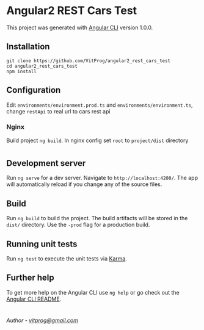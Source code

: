 # Angular2 REST Cars Test

This project was generated with [Angular CLI](https://github.com/angular/angular-cli) version 1.0.0.

## Installation
```
git clone https://github.com/VitProg/angular2_rest_cars_test
cd angular2_rest_cars_test
npm install
```

## Configuration
Edit `environments/environment.prod.ts` and `environments/environment.ts`, change `restApi` to real url to cars rest api 

### Nginx
Build project `ng build`. In nginx config set `root` to `project/dist` directory


#


## Development server

Run `ng serve` for a dev server. Navigate to `http://localhost:4200/`. The app will automatically reload if you change any of the source files.

## Build

Run `ng build` to build the project. The build artifacts will be stored in the `dist/` directory. Use the `-prod` flag for a production build.

## Running unit tests

Run `ng test` to execute the unit tests via [Karma](https://karma-runner.github.io).

## Further help

To get more help on the Angular CLI use `ng help` or go check out the [Angular CLI README](https://github.com/angular/angular-cli/blob/master/README.md).


#
*Author - [vitprog@gmail.com](mailto:vitprog@gmail.com)*